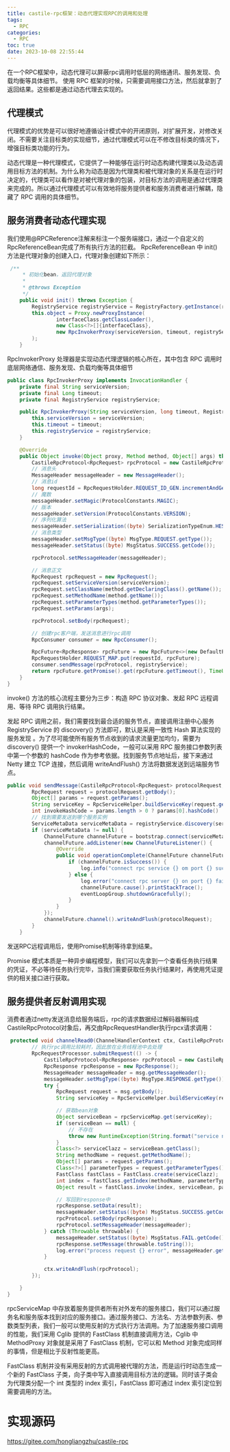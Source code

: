 ```yaml
---
title: castile-rpc框架：动态代理实现RPC的调用和处理
tags:
  - RPC
categories:
  - RPC
toc: true
date: 2023-10-08 22:55:44
---
```



在一个RPC框架中，动态代理可以屏蔽rpc调用时低层的网络通讯、服务发现、负载均衡等具体细节。 使用 RPC 框架的时候，只需要调用接口方法，然后就拿到了返回结果。这些都是通过动态代理去实现的。

## 代理模式

代理模式的优势是可以很好地遵循设计模式中的开闭原则，对扩展开发，对修改关闭。不需要关注目标类的实现细节，通过代理模式可以在不修改目标类的情况下，增强目标类功能的行为。 

动态代理是一种代理模式，它提供了一种能够在运行时动态构建代理类以及动态调用目标方法的机制。为什么称为动态是因为代理类和被代理对象的关系是在运行时决定的，代理类可以看作是对被代理对象的包装，对目标方法的调用是通过代理类来完成的。所以通过代理模式可以有效地将服务提供者和服务消费者进行解耦，隐藏了 RPC 调用的具体细节。

## 服务消费者动态代理实现

我们使用@RPCReference注解来标注一个服务端接口，通过一个自定义的RpcReferenceBean完成了所有执行方法的拦截。 RpcReferenceBean 中 init() 方法是代理对象的创建入口，代理对象创建如下所示：

```java
 /**
     * 初始化bean，返回代理对象
     *
     * @throws Exception
     */
    public void init() throws Exception {
        RegistryService registryService = RegistryFactory.getInstance(registryAddr, RegistryType.valueOf(registryType));
        this.object = Proxy.newProxyInstance(
                interfaceClass.getClassLoader(),
                new Class<?>[]{interfaceClass},
                new RpcInvokerProxy(serviceVersion, timeout, registryService)
        );
    }
```

RpcInvokerProxy 处理器是实现动态代理逻辑的核心所在，其中包含 RPC 调用时底层网络通信、服务发现、负载均衡等具体细节 

```java
public class RpcInvokerProxy implements InvocationHandler {
    private final String serviceVersion;
    private final Long timeout;
    private final RegistryService registryService;

    public RpcInvokerProxy(String serviceVersion, long timeout, RegistryService registryService) {
        this.serviceVersion = serviceVersion;
        this.timeout = timeout;
        this.registryService = registryService;
    }

    @Override
    public Object invoke(Object proxy, Method method, Object[] args) throws Throwable {
        CastileRpcProtocol<RpcRequest> rpcProtocol = new CastileRpcProtocol<>();
        // 消息头
        MessageHeader messageHeader = new MessageHeader();
        // 消息id
        long requestId = RpcRequestHolder.REQUEST_ID_GEN.incrementAndGet();
        // 魔数
        messageHeader.setMagic(ProtocolConstants.MAGIC);
        // 版本
        messageHeader.setVersion(ProtocolConstants.VERSION);
        // 序列化算法
        messageHeader.setSerialization((byte) SerializationTypeEnum.HESSIAN.getType());
        // 消息类型
        messageHeader.setMsgType((byte) MsgType.REQUEST.getType());
        messageHeader.setStatus((byte) MsgStatus.SUCCESS.getCode());

        rpcProtocol.setMessageHeader(messageHeader);

        // 消息正文
        RpcRequest rpcRequest = new RpcRequest();
        rpcRequest.setServiceVersion(serviceVersion);
        rpcRequest.setClassName(method.getDeclaringClass().getName());
        rpcRequest.setMethodName(method.getName());
        rpcRequest.setParameterTypes(method.getParameterTypes());
        rpcRequest.setParams(args);

        rpcProtocol.setBody(rpcRequest);

        // 创建rpc客户端，发送消息进行rpc调用
        RpcConsumer consumer = new RpcConsumer();

        RpcFuture<RpcResponse> rpcFuture = new RpcFuture<>(new DefaultPromise<>(new DefaultEventLoop()), timeout);
        RpcRequestHolder.REQUEST_MAP.put(requestId, rpcFuture);
        consumer.sendMessage(rpcProtocol, registryService);
        return rpcFuture.getPromise().get(rpcFuture.getTimeout(), TimeUnit.MILLISECONDS).getData();
    }
}
```

invoke() 方法的核心流程主要分为三步：构造 RPC 协议对象、发起 RPC 远程调用、等待 RPC 调用执行结果。 

发起 RPC 调用之前，我们需要找到最合适的服务节点，直接调用注册中心服务 RegistryService 的 discovery() 方法即可，默认是采用一致性 Hash 算法实现的服务发现 。为了尽可能使所有服务节点收到的请求流量更加均匀，需要为 discovery() 提供一个 invokerHashCode，一般可以采用 RPC 服务接口参数列表中第一个参数的 hashCode 作为参考依据。找到服务节点地址后，接下来通过 Netty 建立 TCP 连接，然后调用 writeAndFlush() 方法将数据发送到远端服务节点。 

```java
public void sendMessage(CastileRpcProtocol<RpcRequest> protocolRequest, RegistryService registryService) throws Exception {
        RpcRequest request = protocolRequest.getBody();
        Object[] params = request.getParams();
        String serviceKey = RpcServiceHelper.buildServiceKey(request.getMethodName(), request.getServiceVersion());
        int invokeHashCode = params.length > 0 ? params[0].hashCode() : serviceKey.hashCode();
        // 找到需要发送到哪个服务实例
        ServiceMetaData serviceMetaData = registryService.discovery(serviceKey, invokeHashCode);
        if (serviceMetaData != null) {
            ChannelFuture channelFuture = bootstrap.connect(serviceMetaData.getServiceAddr(), serviceMetaData.getPort()).sync();
            channelFuture.addListener(new ChannelFutureListener() {
                @Override
                public void operationComplete(ChannelFuture channelFuture) throws Exception {
                    if (channelFuture.isSuccess()) {
                        log.info("connect rpc service {} om port {} success!", serviceMetaData.getServiceAddr(), serviceMetaData.getPort());
                    } else {
                        log.error("connect rpc server {} on port {} failed.", serviceMetaData.getServiceAddr(), serviceMetaData.getPort());
                        channelFuture.cause().printStackTrace();
                        eventLoopGroup.shutdownGracefully();
                    }
                }
            });
            channelFuture.channel().writeAndFlush(protocolRequest);
        }
    }
```

 发送RPC远程调用后，使用Promise机制等待拿到结果。

Promise 模式本质是一种异步编程模型，我们可以先拿到一个查看任务执行结果的凭证，不必等待任务执行完毕，当我们需要获取任务执行结果时，再使用凭证提供的相关接口进行获取。 

## 服务提供者反射调用实现

消费者通过netty发送消息给服务端后，rpc的请求数据经过解码器解码成CastileRpcProtocol对象后，再交由RpcRequestHandler执行rpcx请求调用：

```java
 protected void channelRead0(ChannelHandlerContext ctx, CastileRpcProtocol<RpcRequest> msg) throws Exception {
        // 执行rpc调用比较耗时，因此放在业务线程池中去处理
        RpcRequestProcessor.submitRequest(() -> {
            CastileRpcProtocol<RpcResponse> rpcProtocol = new CastileRpcProtocol<>();
            RpcResponse rpcResponse = new RpcResponse();
            MessageHeader messageHeader = msg.getMessageHeader();
            messageHeader.setMsgType((byte) MsgType.RESPONSE.getType());
            try {
                RpcRequest request = msg.getBody();
                String serviceKey = RpcServiceHelper.buildServiceKey(request.getClassName(), request.getServiceVersion());

                // 获取bean对象
                Object serviceBean = rpcServiceMap.get(serviceKey);
                if (serviceBean == null) {
                    // 不存在
                    throw new RuntimeException(String.format("service not exist: %s:%s", request.getClassName(), request.getMethodName()));
                }
                Class<?> serviceClazz = serviceBean.getClass();
                String methodName = request.getMethodName();
                Object[] params = request.getParams();
                Class<?>[] parameterTypes = request.getParameterTypes();
                FastClass fastClass = FastClass.create(serviceClazz);
                int index = fastClass.getIndex(methodName, parameterTypes);
                Object result = fastClass.invoke(index, serviceBean, params);

                // 写回到response中
                rpcResponse.setData(result);
                messageHeader.setStatus((byte) MsgStatus.SUCCESS.getCode());
                rpcProtocol.setBody(rpcResponse);
                rpcProtocol.setMessageHeader(messageHeader);
            } catch (Throwable throwable) {
                messageHeader.setStatus((byte) MsgStatus.FAIL.getCode());
                rpcResponse.setMessage(throwable.toString());
                log.error("process request {} error", messageHeader.getRequestId(), throwable);
            }

            ctx.writeAndFlush(rpcProtocol);
        });

    }
}

```

rpcServiceMap 中存放着服务提供者所有对外发布的服务接口，我们可以通过服务名和服务版本找到对应的服务接口。通过服务接口、方法名、方法参数列表、参数类型列表，我们一般可以使用反射的方式执行方法调用。为了加速服务接口调用的性能，我们采用 Cglib 提供的 FastClass 机制直接调用方法，Cglib 中 MethodProxy 对象就是采用了 FastClass 机制，它可以和 Method 对象完成同样的事情，但是相比于反射性能更高。 

FastClass 机制并没有采用反射的方式调用被代理的方法，而是运行时动态生成一个新的 FastClass 子类，向子类中写入直接调用目标方法的逻辑。同时该子类会为代理类分配一个 int 类型的 index 索引，FastClass 即可通过 index 索引定位到需要调用的方法。 

# 实现源码

https://gitee.com/hongliangzhu/castile-rpc